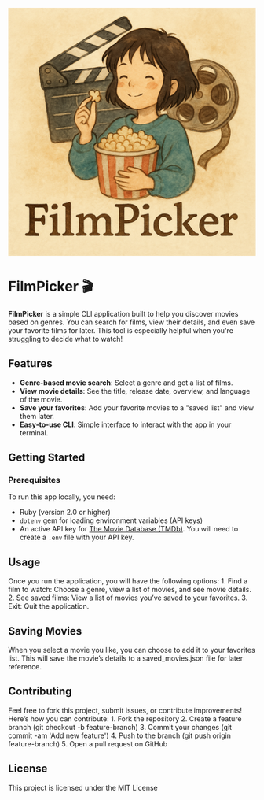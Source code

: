 ![My image](./filmpicker.png)
# FilmPicker 🎬

**FilmPicker** is a simple CLI application built to help you discover movies based on genres. You can search for films, view their details, and even save your favorite films for later. This tool is especially helpful when you're struggling to decide what to watch!

## Features
- **Genre-based movie search**: Select a genre and get a list of films.
- **View movie details**: See the title, release date, overview, and language of the movie.
- **Save your favorites**: Add your favorite movies to a "saved list" and view them later.
- **Easy-to-use CLI**: Simple interface to interact with the app in your terminal.

## Getting Started

### Prerequisites
To run this app locally, you need:
- Ruby (version 2.0 or higher)
- `dotenv` gem for loading environment variables (API keys)
- An active API key for [The Movie Database (TMDb)](https://www.themoviedb.org/). You will need to create a `.env` file with your API key.

## Usage

Once you run the application, you will have the following options:
	1.	Find a film to watch: Choose a genre, view a list of movies, and see movie details.
	2.	See saved films: View a list of movies you’ve saved to your favorites.
	3.	Exit: Quit the application.

## Saving Movies

When you select a movie you like, you can choose to add it to your favorites list. This will save the movie’s details to a saved_movies.json file for later reference.

## Contributing

Feel free to fork this project, submit issues, or contribute improvements! Here’s how you can contribute:
	1.	Fork the repository
	2.	Create a feature branch (git checkout -b feature-branch)
	3.	Commit your changes (git commit -am 'Add new feature')
	4.	Push to the branch (git push origin feature-branch)
	5.	Open a pull request on GitHub

## License

This project is licensed under the MIT License
